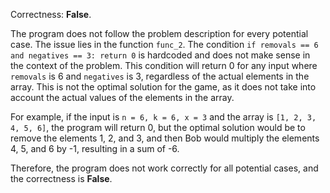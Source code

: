 Correctness: **False**.

The program does not follow the problem description for every potential case. The issue lies in the function `func_2`. The condition `if removals == 6 and negatives == 3: return 0` is hardcoded and does not make sense in the context of the problem. This condition will return 0 for any input where `removals` is 6 and `negatives` is 3, regardless of the actual elements in the array. This is not the optimal solution for the game, as it does not take into account the actual values of the elements in the array.

For example, if the input is `n = 6, k = 6, x = 3` and the array is `[1, 2, 3, 4, 5, 6]`, the program will return 0, but the optimal solution would be to remove the elements 1, 2, and 3, and then Bob would multiply the elements 4, 5, and 6 by -1, resulting in a sum of -6.

Therefore, the program does not work correctly for all potential cases, and the correctness is **False**.